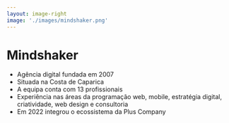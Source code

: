 ```yaml
---
layout: image-right
image: './images/mindshaker.png'
---
```


# Mindshaker

- Agência digital fundada em 2007
- Situada na Costa de Caparica
- A equipa conta com 13 profissionais
- Experiência nas áreas da programação web, mobile, estratégia digital, criatividade, web design e consultoria
- Em 2022 integrou o ecossistema da Plus Company